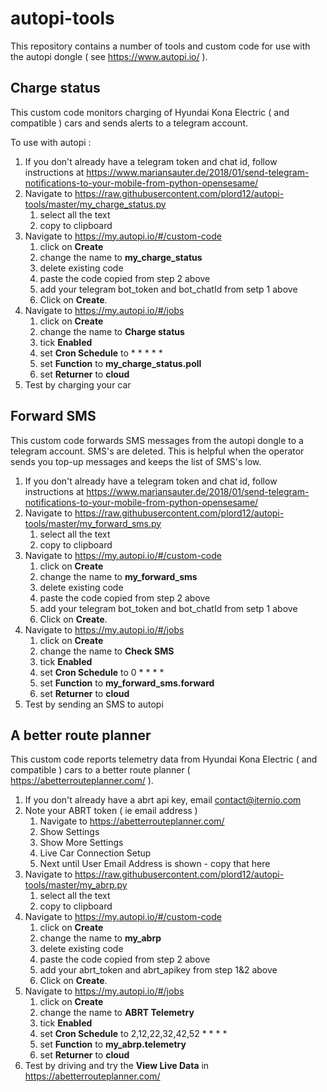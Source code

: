 # autopi-tools

This repository contains a number of tools and custom code for use with the autopi dongle ( see https://www.autopi.io/ ).

## Charge status

This custom code monitors charging of Hyundai Kona Electric ( and compatible ) cars and sends alerts to a telegram account.

To use with autopi :

1. If you don't already have a telegram token and chat id, follow instructions at https://www.mariansauter.de/2018/01/send-telegram-notifications-to-your-mobile-from-python-opensesame/
1. Navigate to https://raw.githubusercontent.com/plord12/autopi-tools/master/my_charge_status.py
   1. select all the text
   1. copy to clipboard
1. Navigate to https://my.autopi.io/#/custom-code
   1. click on **Create**
   1. change the name to **my_charge_status**
   1. delete existing code
   1. paste the code copied from step 2 above
   1. add your telegram bot_token and bot_chatId from setp 1 above
   1. Click on **Create**.
1. Navigate to https://my.autopi.io/#/jobs
   1. click on **Create**
   1. change the name to **Charge status**
   1. tick **Enabled**
   1. set **Cron Schedule** to * * * * *
   1. set **Function** to **my_charge_status.poll**
   1. set **Returner** to **cloud**
1. Test by charging your car

## Forward SMS

This custom code forwards SMS messages from the autopi dongle to a telegram account.  SMS's are deleted.  This is helpful when the operator sends you top-up messages and keeps the list of SMS's low.

1. If you don't already have a telegram token and chat id, follow instructions at https://www.mariansauter.de/2018/01/send-telegram-notifications-to-your-mobile-from-python-opensesame/
1. Navigate to https://raw.githubusercontent.com/plord12/autopi-tools/master/my_forward_sms.py
   1. select all the text
   1. copy to clipboard
1. Navigate to https://my.autopi.io/#/custom-code
   1. click on **Create**
   1. change the name to **my_forward_sms**
   1. delete existing code
   1. paste the code copied from step 2 above
   1. add your telegram bot_token and bot_chatId from setp 1 above
   1. Click on **Create**.
1. Navigate to https://my.autopi.io/#/jobs
   1. click on **Create**
   1. change the name to **Check SMS**
   1. tick **Enabled**
   1. set **Cron Schedule** to 0 * * * *
   1. set **Function** to **my_forward_sms.forward**
   1. set **Returner** to **cloud**
1. Test by sending an SMS to autopi 

## A better route planner

This custom code reports telemetry data from Hyundai Kona Electric ( and compatible ) cars to a better route planner ( https://abetterrouteplanner.com/ ).

1. If you don't already have a abrt api key, email contact@iternio.com
1. Note your ABRT token ( ie email address )
   1. Navigate to https://abetterrouteplanner.com/
   1. Show Settings
   1. Show More Settings
   1. Live Car Connection Setup
   1. Next until User Email Address is shown - copy that here 
1. Navigate to https://raw.githubusercontent.com/plord12/autopi-tools/master/my_abrp.py
   1. select all the text
   1. copy to clipboard
1. Navigate to https://my.autopi.io/#/custom-code
   1. click on **Create**
   1. change the name to **my_abrp**
   1. delete existing code
   1. paste the code copied from step 2 above
   1. add your abrt_token and abrt_apikey from step 1&2 above
   1. Click on **Create**.
1. Navigate to https://my.autopi.io/#/jobs
   1. click on **Create**
   1. change the name to **ABRT Telemetry**
   1. tick **Enabled**
   1. set **Cron Schedule** to 2,12,22,32,42,52 * * * *
   1. set **Function** to **my_abrp.telemetry**
   1. set **Returner** to **cloud**
1. Test by driving and try the **View Live Data** in https://abetterrouteplanner.com/
